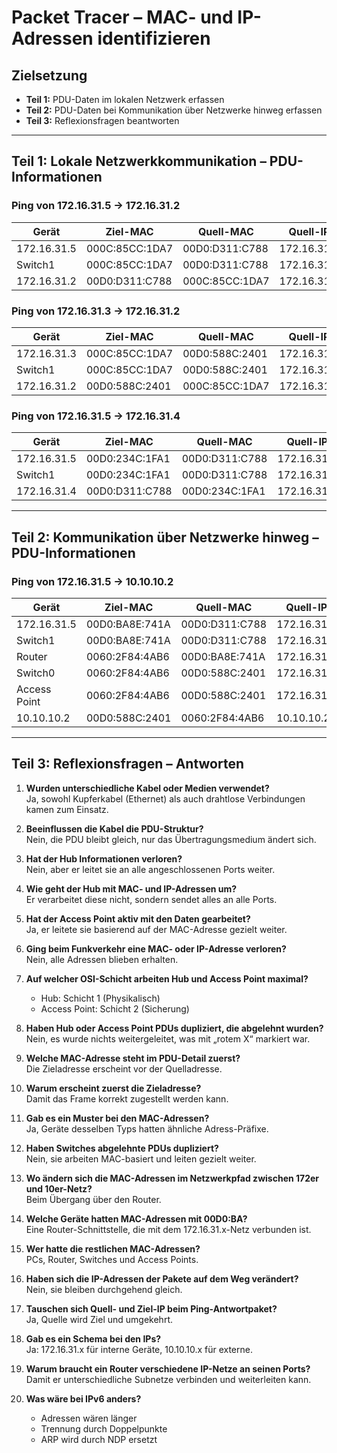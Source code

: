 # Packet Tracer – MAC- und IP-Adressen identifizieren

## Zielsetzung

- **Teil 1:** PDU-Daten im lokalen Netzwerk erfassen  
- **Teil 2:** PDU-Daten bei Kommunikation über Netzwerke hinweg erfassen  
- **Teil 3:** Reflexionsfragen beantworten

---

## Teil 1: Lokale Netzwerkkommunikation – PDU-Informationen

### Ping von 172.16.31.5 → 172.16.31.2

| Gerät       | Ziel-MAC       | Quell-MAC      | Quell-IP     | Ziel-IP      |
|------------|----------------|----------------|--------------|--------------|
| 172.16.31.5 | 000C:85CC:1DA7 | 00D0:D311:C788 | 172.16.31.5  | 172.16.31.2  |
| Switch1     | 000C:85CC:1DA7 | 00D0:D311:C788 | 172.16.31.5  | 172.16.31.2  |
| 172.16.31.2 | 00D0:D311:C788 | 000C:85CC:1DA7 | 172.16.31.2  | 172.16.31.5  |

### Ping von 172.16.31.3 → 172.16.31.2

| Gerät       | Ziel-MAC       | Quell-MAC      | Quell-IP     | Ziel-IP      |
|------------|----------------|----------------|--------------|--------------|
| 172.16.31.3 | 000C:85CC:1DA7 | 00D0:588C:2401 | 172.16.31.3  | 172.16.31.2  |
| Switch1     | 000C:85CC:1DA7 | 00D0:588C:2401 | 172.16.31.3  | 172.16.31.2  |
| 172.16.31.2 | 00D0:588C:2401 | 000C:85CC:1DA7 | 172.16.31.2  | 172.16.31.3  |

### Ping von 172.16.31.5 → 172.16.31.4

| Gerät       | Ziel-MAC       | Quell-MAC      | Quell-IP     | Ziel-IP      |
|------------|----------------|----------------|--------------|--------------|
| 172.16.31.5 | 00D0:234C:1FA1 | 00D0:D311:C788 | 172.16.31.5  | 172.16.31.4  |
| Switch1     | 00D0:234C:1FA1 | 00D0:D311:C788 | 172.16.31.5  | 172.16.31.4  |
| 172.16.31.4 | 00D0:D311:C788 | 00D0:234C:1FA1 | 172.16.31.4  | 172.16.31.5  |

---

## Teil 2: Kommunikation über Netzwerke hinweg – PDU-Informationen

### Ping von 172.16.31.5 → 10.10.10.2

| Gerät         | Ziel-MAC       | Quell-MAC      | Quell-IP     | Ziel-IP      |
|---------------|----------------|----------------|--------------|--------------|
| 172.16.31.5    | 00D0:BA8E:741A | 00D0:D311:C788 | 172.16.31.5  | 10.10.10.2   |
| Switch1        | 00D0:BA8E:741A | 00D0:D311:C788 | 172.16.31.5  | 10.10.10.2   |
| Router         | 0060:2F84:4AB6 | 00D0:BA8E:741A | 172.16.31.5  | 10.10.10.2   |
| Switch0        | 0060:2F84:4AB6 | 00D0:588C:2401 | 172.16.31.5  | 10.10.10.2   |
| Access Point   | 0060:2F84:4AB6 | 00D0:588C:2401 | 172.16.31.5  | 10.10.10.2   |
| 10.10.10.2     | 00D0:588C:2401 | 0060:2F84:4AB6 | 10.10.10.2   | 172.16.31.5  |

---

## Teil 3: Reflexionsfragen – Antworten

1. **Wurden unterschiedliche Kabel oder Medien verwendet?**  
   Ja, sowohl Kupferkabel (Ethernet) als auch drahtlose Verbindungen kamen zum Einsatz.

2. **Beeinflussen die Kabel die PDU-Struktur?**  
   Nein, die PDU bleibt gleich, nur das Übertragungsmedium ändert sich.

3. **Hat der Hub Informationen verloren?**  
   Nein, aber er leitet sie an alle angeschlossenen Ports weiter.

4. **Wie geht der Hub mit MAC- und IP-Adressen um?**  
   Er verarbeitet diese nicht, sondern sendet alles an alle Ports.

5. **Hat der Access Point aktiv mit den Daten gearbeitet?**  
   Ja, er leitete sie basierend auf der MAC-Adresse gezielt weiter.

6. **Ging beim Funkverkehr eine MAC- oder IP-Adresse verloren?**  
   Nein, alle Adressen blieben erhalten.

7. **Auf welcher OSI-Schicht arbeiten Hub und Access Point maximal?**  
   - Hub: Schicht 1 (Physikalisch)  
   - Access Point: Schicht 2 (Sicherung)

8. **Haben Hub oder Access Point PDUs dupliziert, die abgelehnt wurden?**  
   Nein, es wurde nichts weitergeleitet, was mit „rotem X“ markiert war.

9. **Welche MAC-Adresse steht im PDU-Detail zuerst?**  
   Die Zieladresse erscheint vor der Quelladresse.

10. **Warum erscheint zuerst die Zieladresse?**  
    Damit das Frame korrekt zugestellt werden kann.

11. **Gab es ein Muster bei den MAC-Adressen?**  
    Ja, Geräte desselben Typs hatten ähnliche Adress-Präfixe.

12. **Haben Switches abgelehnte PDUs dupliziert?**  
    Nein, sie arbeiten MAC-basiert und leiten gezielt weiter.

13. **Wo ändern sich die MAC-Adressen im Netzwerkpfad zwischen 172er und 10er-Netz?**  
    Beim Übergang über den Router.

14. **Welche Geräte hatten MAC-Adressen mit 00D0:BA?**  
    Eine Router-Schnittstelle, die mit dem 172.16.31.x-Netz verbunden ist.

15. **Wer hatte die restlichen MAC-Adressen?**  
    PCs, Router, Switches und Access Points.

16. **Haben sich die IP-Adressen der Pakete auf dem Weg verändert?**  
    Nein, sie bleiben durchgehend gleich.

17. **Tauschen sich Quell- und Ziel-IP beim Ping-Antwortpaket?**  
    Ja, Quelle wird Ziel und umgekehrt.

18. **Gab es ein Schema bei den IPs?**  
    Ja: 172.16.31.x für interne Geräte, 10.10.10.x für externe.

19. **Warum braucht ein Router verschiedene IP-Netze an seinen Ports?**  
    Damit er unterschiedliche Subnetze verbinden und weiterleiten kann.

20. **Was wäre bei IPv6 anders?**  
    - Adressen wären länger  
    - Trennung durch Doppelpunkte  
    - ARP wird durch NDP ersetzt
